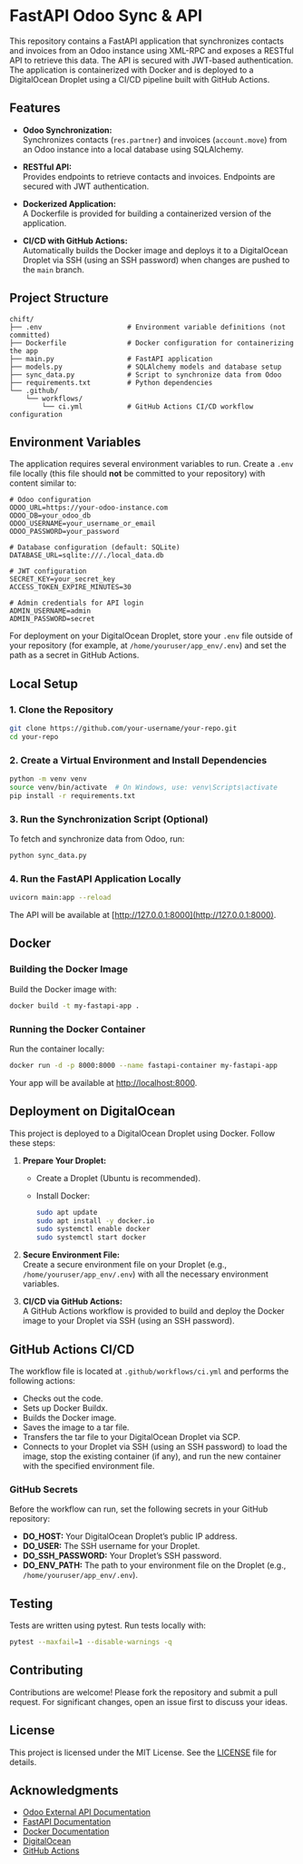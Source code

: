 
# FastAPI Odoo Sync & API

This repository contains a FastAPI application that synchronizes contacts and invoices from an Odoo instance using XML-RPC and exposes a RESTful API to retrieve this data. The API is secured with JWT-based authentication. The application is containerized with Docker and is deployed to a DigitalOcean Droplet using a CI/CD pipeline built with GitHub Actions.

## Features

- **Odoo Synchronization:**  
  Synchronizes contacts (`res.partner`) and invoices (`account.move`) from an Odoo instance into a local database using SQLAlchemy.

- **RESTful API:**  
  Provides endpoints to retrieve contacts and invoices. Endpoints are secured with JWT authentication.

- **Dockerized Application:**  
  A Dockerfile is provided for building a containerized version of the application.

- **CI/CD with GitHub Actions:**  
  Automatically builds the Docker image and deploys it to a DigitalOcean Droplet via SSH (using an SSH password) when changes are pushed to the `main` branch.

## Project Structure

```
chift/
├── .env                     # Environment variable definitions (not committed)
├── Dockerfile               # Docker configuration for containerizing the app
├── main.py                  # FastAPI application
├── models.py                # SQLAlchemy models and database setup
├── sync_data.py             # Script to synchronize data from Odoo
├── requirements.txt         # Python dependencies
└── .github/
    └── workflows/
        └── ci.yml           # GitHub Actions CI/CD workflow configuration
```

## Environment Variables

The application requires several environment variables to run. Create a `.env` file locally (this file should **not** be committed to your repository) with content similar to:

```env
# Odoo configuration
ODOO_URL=https://your-odoo-instance.com
ODOO_DB=your_odoo_db
ODOO_USERNAME=your_username_or_email
ODOO_PASSWORD=your_password

# Database configuration (default: SQLite)
DATABASE_URL=sqlite:///./local_data.db

# JWT configuration
SECRET_KEY=your_secret_key
ACCESS_TOKEN_EXPIRE_MINUTES=30

# Admin credentials for API login
ADMIN_USERNAME=admin
ADMIN_PASSWORD=secret
```

For deployment on your DigitalOcean Droplet, store your `.env` file outside of your repository (for example, at `/home/youruser/app_env/.env`) and set the path as a secret in GitHub Actions.

## Local Setup

### 1. Clone the Repository

```bash
git clone https://github.com/your-username/your-repo.git
cd your-repo
```

### 2. Create a Virtual Environment and Install Dependencies

```bash
python -m venv venv
source venv/bin/activate  # On Windows, use: venv\Scripts\activate
pip install -r requirements.txt
```

### 3. Run the Synchronization Script (Optional)

To fetch and synchronize data from Odoo, run:

```bash
python sync_data.py
```

### 4. Run the FastAPI Application Locally

```bash
uvicorn main:app --reload
```

The API will be available at [http://127.0.0.1:8000](http://127.0.0.1:8000).

## Docker

### Building the Docker Image

Build the Docker image with:

```bash
docker build -t my-fastapi-app .
```

### Running the Docker Container

Run the container locally:

```bash
docker run -d -p 8000:8000 --name fastapi-container my-fastapi-app
```

Your app will be available at [http://localhost:8000](http://localhost:8000).

## Deployment on DigitalOcean

This project is deployed to a DigitalOcean Droplet using Docker. Follow these steps:

1. **Prepare Your Droplet:**  
   - Create a Droplet (Ubuntu is recommended).  
   - Install Docker:

     ```bash
     sudo apt update
     sudo apt install -y docker.io
     sudo systemctl enable docker
     sudo systemctl start docker
     ```

2. **Secure Environment File:**  
   Create a secure environment file on your Droplet (e.g., `/home/youruser/app_env/.env`) with all the necessary environment variables.

3. **CI/CD via GitHub Actions:**  
   A GitHub Actions workflow is provided to build and deploy the Docker image to your Droplet via SSH (using an SSH password).

## GitHub Actions CI/CD

The workflow file is located at `.github/workflows/ci.yml` and performs the following actions:
- Checks out the code.
- Sets up Docker Buildx.
- Builds the Docker image.
- Saves the image to a tar file.
- Transfers the tar file to your DigitalOcean Droplet via SCP.
- Connects to your Droplet via SSH (using an SSH password) to load the image, stop the existing container (if any), and run the new container with the specified environment file.

### GitHub Secrets

Before the workflow can run, set the following secrets in your GitHub repository:

- **DO_HOST:** Your DigitalOcean Droplet’s public IP address.
- **DO_USER:** The SSH username for your Droplet.
- **DO_SSH_PASSWORD:** Your Droplet’s SSH password.
- **DO_ENV_PATH:** The path to your environment file on the Droplet (e.g., `/home/youruser/app_env/.env`).

## Testing

Tests are written using pytest. Run tests locally with:

```bash
pytest --maxfail=1 --disable-warnings -q
```

## Contributing

Contributions are welcome! Please fork the repository and submit a pull request. For significant changes, open an issue first to discuss your ideas.

## License

This project is licensed under the MIT License. See the [LICENSE](LICENSE) file for details.

## Acknowledgments

- [Odoo External API Documentation](https://www.odoo.com/documentation/16.0/developer/reference/external_api.html)
- [FastAPI Documentation](https://fastapi.tiangolo.com/)
- [Docker Documentation](https://docs.docker.com/)
- [DigitalOcean](https://www.digitalocean.com/)
- [GitHub Actions](https://github.com/features/actions)
